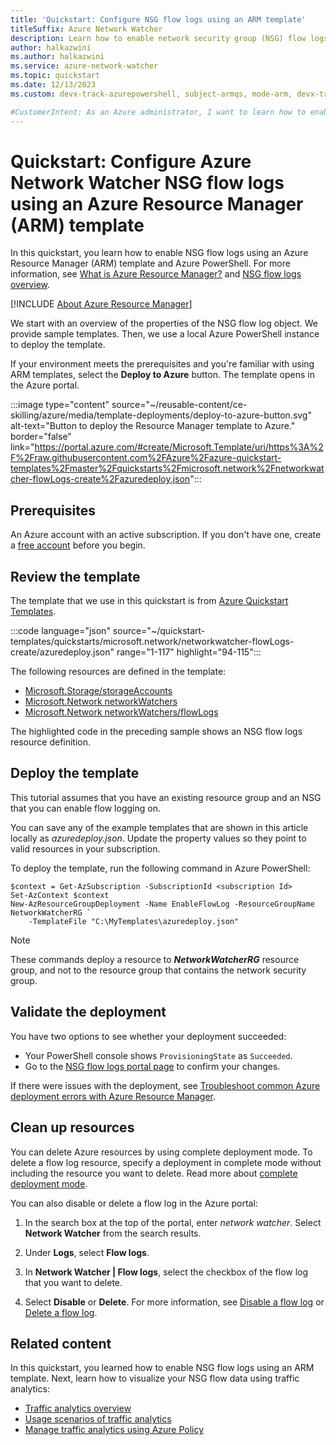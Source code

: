```yaml
---
title: 'Quickstart: Configure NSG flow logs using an ARM template'
titleSuffix: Azure Network Watcher
description: Learn how to enable network security group (NSG) flow logs programmatically using an Azure Resource Manager (ARM) template and Azure PowerShell.
author: halkazwini
ms.author: halkazwini
ms.service: azure-network-watcher
ms.topic: quickstart
ms.date: 12/13/2023
ms.custom: devx-track-azurepowershell, subject-armqs, mode-arm, devx-track-arm-template

#CustomerIntent: As an Azure administrator, I want to learn how to enable NSG flow logs using an ARM template so that I can log traffic flowing through a network security group.
---
```


# Quickstart: Configure Azure Network Watcher NSG flow logs using an Azure Resource Manager (ARM) template

In this quickstart, you learn how to enable NSG flow logs using an Azure Resource Manager (ARM) template and Azure PowerShell. For more information, see [What is Azure Resource Manager?](../azure-resource-manager/management/overview.md) and [NSG flow logs overview](nsg-flow-logs-overview.md).

[!INCLUDE [About Azure Resource Manager](~/reusable-content/ce-skilling/azure/includes/resource-manager-quickstart-introduction.md)]

We start with an overview of the properties of the NSG flow log object. We provide sample templates. Then, we use a local Azure PowerShell instance to deploy the template.

If your environment meets the prerequisites and you're familiar with using ARM templates, select the **Deploy to Azure** button. The template opens in the Azure portal.

:::image type="content" source="~/reusable-content/ce-skilling/azure/media/template-deployments/deploy-to-azure-button.svg" alt-text="Button to deploy the Resource Manager template to Azure." border="false" link="https://portal.azure.com/#create/Microsoft.Template/uri/https%3A%2F%2Fraw.githubusercontent.com%2FAzure%2Fazure-quickstart-templates%2Fmaster%2Fquickstarts%2Fmicrosoft.network%2Fnetworkwatcher-flowLogs-create%2Fazuredeploy.json":::

## Prerequisites

An Azure account with an active subscription. If you don't have one, create a [free account](https://azure.microsoft.com/free/?WT.mc_id=A261C142F) before you begin.

## Review the template

The template that we use in this quickstart is from [Azure Quickstart Templates](https://azure.microsoft.com/resources/templates/networkwatcher-flowlogs-create/).

:::code language="json" source="~/quickstart-templates/quickstarts/microsoft.network/networkwatcher-flowLogs-create/azuredeploy.json" range="1-117" highlight="94-115":::

The following resources are defined in the template:

- [Microsoft.Storage/storageAccounts](/azure/templates/microsoft.storage/storageaccounts?pivots=deployment-language-arm-template)
- [Microsoft.Network networkWatchers](/azure/templates/microsoft.network/networkwatchers?tabs=bicep&pivots=deployment-language-arm-template)
- [Microsoft.Network networkWatchers/flowLogs](/azure/templates/microsoft.network/networkwatchers/flowlogs?tabs=bicep&pivots=deployment-language-arm-template)

The highlighted code in the preceding sample shows an NSG flow logs resource definition.

## Deploy the template

This tutorial assumes that you have an existing resource group and an NSG that you can enable flow logging on.

You can save any of the example templates that are shown in this article locally as *azuredeploy.json*. Update the property values so they point to valid resources in your subscription.

To deploy the template, run the following command in Azure PowerShell:

```azurepowershell-interactive
$context = Get-AzSubscription -SubscriptionId <subscription Id>
Set-AzContext $context
New-AzResourceGroupDeployment -Name EnableFlowLog -ResourceGroupName NetworkWatcherRG `
    -TemplateFile "C:\MyTemplates\azuredeploy.json"
```

> [!NOTE]
> These commands deploy a resource to ***NetworkWatcherRG*** resource group, and not to the resource group that contains the network security group.

## Validate the deployment

You have two options to see whether your deployment succeeded:

- Your PowerShell console shows `ProvisioningState` as `Succeeded`.
- Go to the [NSG flow logs portal page](https://portal.azure.com/#blade/Microsoft_Azure_Network/NetworkWatcherMenuBlade/flowLogs) to confirm your changes.

If there were issues with the deployment, see [Troubleshoot common Azure deployment errors with Azure Resource Manager](../azure-resource-manager/templates/common-deployment-errors.md).

## Clean up resources

You can delete Azure resources by using complete deployment mode. To delete a flow log resource, specify a deployment in complete mode without including the resource you want to delete. Read more about [complete deployment mode](../azure-resource-manager/templates/deployment-modes.md#complete-mode).

You can also disable or delete a flow log in the Azure portal:

1. In the search box at the top of the portal, enter *network watcher*. Select **Network Watcher** from the search results.

1. Under **Logs**, select **Flow logs**.

1. In **Network Watcher | Flow logs**, select the checkbox of the flow log that you want to delete.

1. Select **Disable** or **Delete**. For more information, see [Disable a flow log](nsg-flow-logs-portal.md#disable-a-flow-log) or [Delete a flow log](nsg-flow-logs-portal.md#delete-a-flow-log).

## Related content

In this quickstart, you learned how to enable NSG flow logs using an ARM template. Next, learn how to visualize your NSG flow data using traffic analytics:

- [Traffic analytics overview](traffic-analytics.md)
- [Usage scenarios of traffic analytics](usage-scenarios-traffic-analytics.md)
- [Manage traffic analytics using Azure Policy](traffic-analytics-policy-portal.md)
